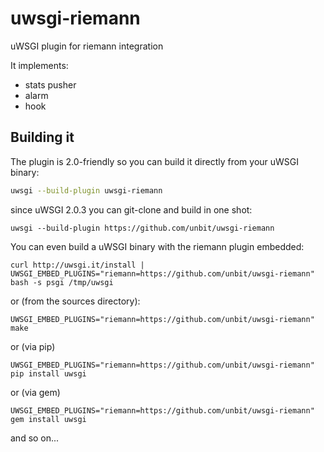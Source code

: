 uwsgi-riemann
=============

uWSGI plugin for riemann integration

It implements:

* stats pusher
* alarm
* hook

Building it
-----------

The plugin is 2.0-friendly so you can build it directly from your uWSGI binary:

```sh
uwsgi --build-plugin uwsgi-riemann
```

since uWSGI 2.0.3 you can git-clone and build in one shot:

```
uwsgi --build-plugin https://github.com/unbit/uwsgi-riemann
```

You can even build a uWSGI binary with the riemann plugin embedded:

```
curl http://uwsgi.it/install | UWSGI_EMBED_PLUGINS="riemann=https://github.com/unbit/uwsgi-riemann" bash -s psgi /tmp/uwsgi
```

or (from the sources directory):

```
UWSGI_EMBED_PLUGINS="riemann=https://github.com/unbit/uwsgi-riemann" make
```

or (via pip)

```
UWSGI_EMBED_PLUGINS="riemann=https://github.com/unbit/uwsgi-riemann" pip install uwsgi
```

or (via gem)

```
UWSGI_EMBED_PLUGINS="riemann=https://github.com/unbit/uwsgi-riemann" gem install uwsgi
```

and so on...
